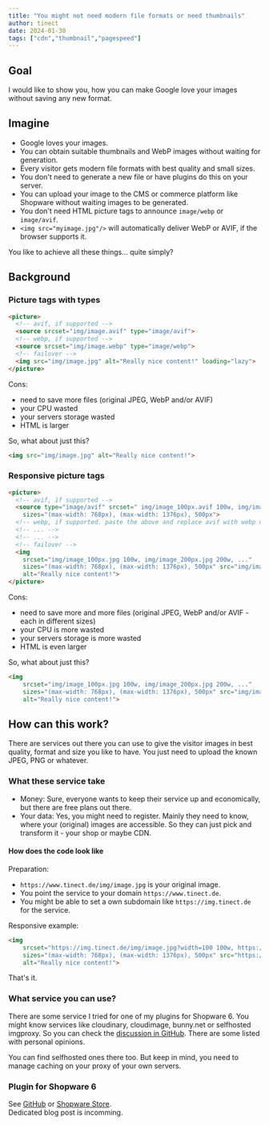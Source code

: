 ```yaml
---
title: "You might not need modern file formats or need thumbnails"
author: tinect
date: 2024-01-30
tags: ["cdn","thumbnail","pagespeed"]
---
```


## Goal

I would like to show you, how you can make Google love your images without saving any new format.

## Imagine

- Google loves your images.
- You can obtain suitable thumbnails and WebP images without waiting for generation.
- Every visitor gets modern file formats with best quality and small sizes.
- You don't need to generate a new file or have plugins do this on your server.
- You can upload your image to the CMS or commerce platform like Shopware without waiting images to be generated.
- You don't need HTML picture tags to announce `image/webp` or `image/avif`.
- `<img src="myimage.jpg"/>` will automatically deliver WebP or AVIF, if the browser supports it.

You like to achieve all these things... quite simply?

## Background

### Picture tags with types
```html
<picture>
  <!-- avif, if supported -->
  <source srcset="img/image.avif" type="image/avif">
  <!-- webp, if supported -->
  <source srcset="img/image.webp" type="image/webp">
  <!-- failover -->
  <img src="img/image.jpg" alt="Really nice content!" loading="lazy">
</picture>
```
Cons: 
- need to save more files (original JPEG, WebP and/or AVIF)
- your CPU wasted
- your servers storage wasted
- HTML is larger

So, what about just this?
```html
<img src="img/image.jpg" alt="Really nice content!">
```

### Responsive picture tags
```html
<picture>
  <!-- avif, if supported -->
  <source type="image/avif" srcset=" img/image_100px.avif 100w, img/image_200px.avif 200w, ..."
    sizes="(max-width: 768px), (max-width: 1376px), 500px">
  <!-- webp, if supported. paste the above and replace avif with webp or imagine here are more lines following -->
  <!-- ... -->
  <!-- ... -->
  <!-- failover -->
  <img
    srcset="img/image_100px.jpg 100w, img/image_200px.jpg 200w, ..."
    sizes="(max-width: 768px), (max-width: 1376px), 500px" src="img/image.jpg"
    alt="Really nice content!">
</picture>
```
Cons: 
- need to save more and more files (original JPEG, WebP and/or AVIF - each in different sizes)
- your CPU is more wasted
- your servers storage is more wasted
- HTML is even larger

So, what about just this?
```html
<img
    srcset="img/image_100px.jpg 100w, img/image_200px.jpg 200w, ..."
    sizes="(max-width: 768px), (max-width: 1376px), 500px" src="img/image.jpg"
    alt="Really nice content!">
```

## How can this work?

There are services out there you can use to give the visitor images in best quality, format and size you like to have. You just need to upload the known JPEG, PNG or whatever.

### What these service take

- Money: Sure, everyone wants to keep their service up and economically, but there are free plans out there.
- Your data: Yes, you might need to register. Mainly they need to know, where your (original) images are accessible. So they can just pick and transform it - your shop or maybe CDN.

#### How does the code look like
Preparation:
- `https://www.tinect.de/img/image.jpg` is your original image.
- You point the service to your domain `https://www.tinect.de`.
- You might be able to set a own subdomain like `https://img.tinect.de` for the service.

Responsive example:
```html
<img
    srcset="https://img.tinect.de/img/image.jpg?width=100 100w, https://img.tinect.de/img/image.jpg?width=200 200w, ..."
    sizes="(max-width: 768px), (max-width: 1376px), 500px" src="https://img.tinect.de/img/image.jpg"
    alt="Really nice content!">
```

That's it.

### What service you can use?
There are some service I tried for one of my plugins for Shopware 6. You might know services like cloudinary, cloudimage, bunny.net or selfhosted imgproxy.
So you can check the [discussion in GitHub](https://github.com/FriendsOfShopware/FroshPlatformThumbnailProcessor/discussions/categories/patterns). There are some listed with personal opinions.

You can find selfhosted ones there too. But keep in mind, you need to manage caching on your proxy of your own servers.

### Plugin for Shopware 6

See [GitHub](https://github.com/FriendsOfShopware/FroshPlatformThumbnailProcessor) or [Shopware Store](https://store.shopware.com/en/frosh69611263569f/thumbnailprocessor-incl.-webp-support.html).  
Dedicated blog post is incomming.